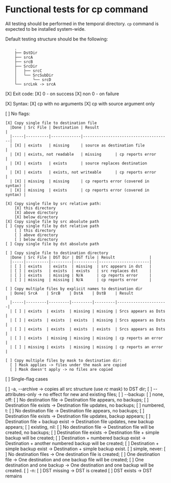 # Functional tests for cp command

All testing should be performed in the temporal directory. `cp` command
is expected to be installed system-wide.

Default testing structure should be the following:
```
    .
    ├── DstDir
    ├── srcA
    ├── srcB
    ├── SrcDir
    │   ├── srcC
    │   └── SrcSubDir
    │       └── srcD
    └── srcLnk -> srcA
```


[X] Exit code:
  [X] 0 - on success
  [X] non 0 - on failure

[X] Syntax:
  [X] cp with no arguments
  [X] cp with source argument only

[ ] No flags:

    [X] Copy single file to destination file
      |Done | Src File | Destination | Result                               |
      |-----|----------|-------------|--------------------------------------|
      | [X] | exists   | missing     | source as destination file           |
      | [X] | exists, not readable   | missing      | cp reports error      |
      | [X] | exists   | exists      | source replaces destination          |
      | [X] | exists   | exists, not writeable      | cp reports error      |
      | [X] | missing  | missing     | cp reports error (covered in syntax) |
      | [X] | missing  | exists      | cp reports error (covered in syntax) |

    [X] Copy single file by src relative path:
        [X] this directory
        [X] above directory
        [X] below directory
    [X] Copy single file by src absolute path
    [ ] Copy single file by dst relative path
        [ ] this directory
        [ ] above directory
        [ ] below directory
    [ ] Copy single file by dst absolute path

    [ ] Copy single file to destination directory
      |Done | Src File | DST Dir | DST file | Result               |
      |-----|----------|---------|----------|----------------------|
      | [ ] | exists   | exists  | missing  | src appears in dst   |
      | [ ] | exists   | exists  | exists   | src replaces dst     |
      | [ ] | exists   | missing | N/A      | cp reports error     |
      | [ ] | missing  | missing | N/A      | cp reports error     |

    [ ] Copy multiple files by explicit names to destination dir
      | Done| SrcA    | SrcB    | DstA    | DstB    | Result               |
      |-----|---------|---------|---------|---------|----------------------|
      | [ ] | exists  | exists  | missing | missing | Srcs appears as Dsts |
      | [ ] | exists  | exists  | exists  | missing | Srcs appears as Dsts |
      | [ ] | exists  | exists  | exists  | exists  | Srcs appears as Dsts |
      | [ ] | exists  | missing | missing | missing | cp reports an error  |
      | [ ] | missing | exists  | missing | missing | cp reports an error  |

    [ ] Copy multiple files by mask to destination dir:
      [ ] Mask applies -> files under the mask are copied
      [ ] Mask doesn't apply -> no files are copied

[ ] Single-flag cases

  [ ] -a, --archive -> copies all src structure (use *rc* mask) to DST dir;
  [ ] --attributes-only -> no effect for new and existing files;
  [ ] --backup:
    [ ] none, off:
        [ ] No destination file -> Destination file appears, no backups;
        [ ] Destination file exists -> Destination file updates, no backups;
    [ ] numbered, t:
        [ ] No destination file -> Destination file appears, no backups;
        [ ] Destination file exists -> Destination file updates, backup appears;
        [ ] Destination file + backup exist -> Destination file updates, new backup appears;
    [ ] existing, nil:
        [ ] No destination file -> Destination file will be created, no backups;
        [ ] Destination file exists -> Destination file + simple backup will be created;
        [ ] Destination + numbered backup exist -> Destination + another numbered backup will be created;
        [ ] Destination + simple backup exist -> Destination + simple backup exist.
    [ ] simple, never:
        [ ] No destination files -> One destination file is created;
        [ ] One destination file -> One destination and one backup file will be created;
        [ ] One destination and one backup -> One destination and one backup will be created.
  [ ] -n:
     [ ] DST missing -> DST is created
     [ ] DST exists -> DST remains
